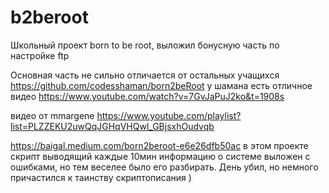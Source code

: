 # b2beroot

Школьный проект born to be root, выложил бонусную часть по настройке ftp

Основная часть не сильно отличается от остальных учащихся
https://github.com/codesshaman/born2beRoot 
у шамана есть отличное видео https://www.youtube.com/watch?v=7GvJaPuJ2ko&t=1908s

видео от mmargene 
https://www.youtube.com/playlist?list=PLZZEKU2uwQqJGHqVHQwl_GBjsxhOudvqb

https://baigal.medium.com/born2beroot-e6e26dfb50ac
в этом проекте скрипт выводящий каждые 10мин информацию о системе
выложен с ошибками, но тем веселее было его разбирать. День убил,
но немного причастился к таинству скриптописания )
